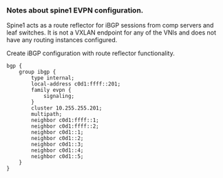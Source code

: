 ### Notes about spine1 EVPN configuration.


Spine1 acts as a route reflector for iBGP sessions from comp servers and leaf switches. It is not a VXLAN endpoint for any of the VNIs and does not have any routing instances configured.


Create iBGP configuration with route reflector functionality.
```
bgp {
    group ibgp {
        type internal;
        local-address c0d1:ffff::201;
        family evpn {
            signaling;
        }
        cluster 10.255.255.201;
        multipath;
        neighbor c0d1:ffff::1;
        neighbor c0d1:ffff::2;
        neighbor c0d1::1;               
        neighbor c0d1::2;
        neighbor c0d1::3;
        neighbor c0d1::4;
        neighbor c0d1::5;
    }
}

```
